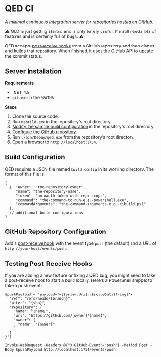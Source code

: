 # QED CI

_A minimal continuous integration server for repositories hosted on GitHub._

:warning: 
QED is just getting started and is only barely useful. It's still needs lots of features and is certainly full of bugs. 
:warning:

QED accepts [post-receive hooks](https://help.github.com/articles/post-receive-hooks) from a GitHub repository and then clones and builds that repository. When finished, it uses the GitHub API to update the commit status.

## Server Installation

**Requirements**

- .NET 4.5
- `git.exe` in the `%PATH%`

**Steps**

1. Clone the source code.
1. Run `msbuild.exe` in the repository's root directory.
1. [Modify the sample build configuration](#build-configuration) in the repository's root directory.
1. [Configure the GitHub repository](#github-repository-configuration).
1. Run `./bin/Debug/qed.exe` from the repository's root directory.
1. Open a browser to `http://localhost:1754`.

## Build Configuration

QED requires a JSON file named `build.config` in its working directory. The format of this file is:

```
[
  {  "owner": "the-repository-owner",
     "name": "the-repository-name",
     "token": "an-oauth-token-with-repo-scope",
     "command": "the-command-to-run-e.g.-powershell.exe",
     "commandArguments": "the-command-arguments-e.g.-cibuild.ps1"
  },
  // additional build configurations
]
```

## GitHub Repository Configuration

Add a [post-receive hook](https://help.github.com/articles/post-receive-hooks) with the event type `push` (the default) and a URL of `http://your-host/events/push`.

## Testing Post-Receive Hooks

If you are adding a new feature or fixing a QED bug, you might need to fake a post-receive hook to start a build locally. Here's a PowerShell snippet to fake a push event:

```
$pushPayload = 'payload='+[System.Uri]::EscapeDataString('{
  "ref": "refs/heads/{branch}",
  "after": "{sha}",
  "repository": {
    "name": "{name}",
    "url": "https://github.com/{owner}/{name}",
    "owner": {
      "name": "{owner}"
    }
  }
}')

Invoke-WebRequest -Headers @{"X-GitHub-Event"="push"} -Method Post -Body $pushPayload http://localhost:1754/events/push
```

